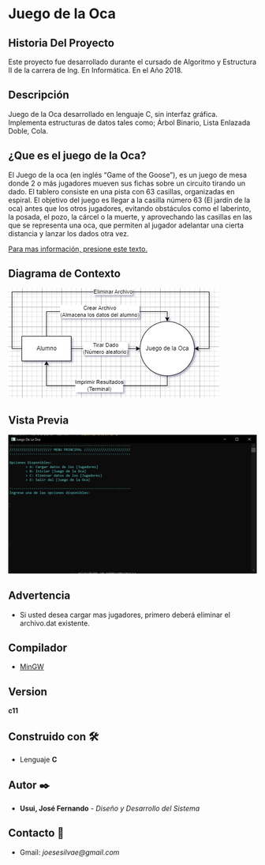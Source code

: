 # Juego de la Oca

## Historia Del Proyecto

Este proyecto fue desarrollado durante el cursado de Algoritmo y Estructura II de la carrera de Ing. En Informática. En el Año 2018.

## Descripción

Juego de la Oca desarrollado en lenguaje C, sin interfaz gráfica.
Implementa estructuras de datos tales como; Árbol Binario, Lista Enlazada Doble, Cola.

## ¿Que es el juego de la Oca?

El Juego de la oca (en inglés “Game of the Goose”), es un juego de mesa donde 2 o más jugadores mueven sus fichas sobre un circuito tirando un dado. El tablero consiste en una pista con 63 casillas, organizadas en espiral. El objetivo del juego es llegar a la casilla número 63 (El jardín de la oca) antes que los otros jugadores, evitando obstáculos como el laberinto, la posada, el pozo, la cárcel o la muerte, y aprovechando las casillas en las que se representa una oca, que permiten al jugador adelantar una cierta distancia y lanzar los dados otra vez.

[Para mas información, presione este texto.](https://www.guiaspracticas.com/juegos-de-mesa/juego-de-la-oca)

## Diagrama de Contexto

![alt](img/DiagramaDeContexto.png)

## Vista Previa

![alt](img/terminal.PNG)

## Advertencia

* Si usted desea cargar mas jugadores, primero deberá eliminar el archivo.dat existente.

## Compilador

* [MinGW](https://www.mingw-w64.org/)

## Version

**c11**

## Construido con 🛠️

- Lenguaje **C**

## Autor ✒️

- **Usui, José Fernando** - _Diseño y Desarrollo del Sistema_

## Contacto 📱

- Gmail: _joesesilvae@gmail.com_
